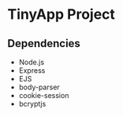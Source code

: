 # TinyApp Project
## Dependencies
* Node.js
* Express
* EJS
* body-parser
* cookie-session
* bcryptjs
